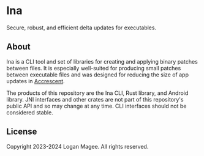 <!--
Copyright 2024 Logan Magee

SPDX-License-Identifier: MPL-2.0
-->

# Ina

Secure, robust, and efficient delta updates for executables.

## About

Ina is a CLI tool and set of libraries for creating and applying binary patches between files. It is
especially well-suited for producing small patches between executable files and was designed for
reducing the size of app updates in [Accrescent].

The products of this repository are the Ina CLI, Rust library, and Android library. JNI interfaces
and other crates are not part of this repository's public API and so may change at any time. CLI
interfaces should not be considered stable.

## License

Copyright 2023-2024 Logan Magee. All rights reserved.

[Accrescent]: https://accrescent.app
